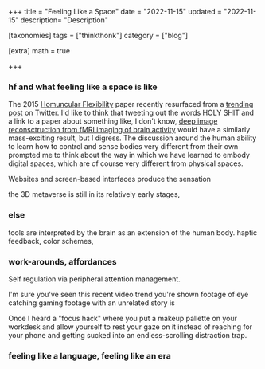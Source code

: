 +++
title = "Feeling Like a Space"
date = "2022-11-15"
updated = "2022-11-15"
description= "Description"

[taxonomies]
tags = ["thinkthonk"]
category = ["blog"]

[extra]
math = true

+++
### hf and what feeling like a space is like

The 2015 [Homuncular Flexibility](https://academic.oup.com/jcmc/article/20/3/241/4067543) paper recently resurfaced from a [trending post](https://twitter.com/DilettanteryPod/status/1590386231707406345) on Twitter. I'd like to think that tweeting out the words HOLY SHIT and a link to a paper about something like, I don't know, [deep image reconsctruction from fMRI imaging of brain activity](https://arena-attachments.s3.amazonaws.com/17066439/7ae33aaff0f3aef21bdcd9ff7b424d8a.pdf?1656706134) would have a similarly mass-exciting result, but I digress. The discussion around the human ability to learn how to control and sense bodies very different from their own prompted me to think about the way in which we have learned to embody digital spaces, which are of course very different from physical spaces.

Websites and screen-based interfaces produce the sensation

the 3D metaverse is still in its relatively early stages, 

### else

tools are interpreted by the brain as an extension of the human body.
haptic feedback, color schemes, 

### work-arounds, affordances

Self regulation via peripheral attention management. 

I'm sure you've seen this recent video trend you're shown footage of eye catching gaming footage with an unrelated story is

Once I heard a "focus hack" where you put a makeup pallette on your workdesk and allow yourself to rest your gaze on it instead of reaching for your phone and getting sucked into an endless-scrolling distraction trap.

### feeling like a language, feeling like an era
